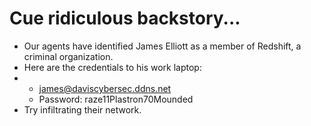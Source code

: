 # Cue ridiculous backstory...

* Our agents have identified James Elliott as a member of Redshift, a criminal organization.
* Here are the credentials to his work laptop:
* * james@daviscybersec.ddns.net
  * Password: raze11Plastron70Mounded
* Try infiltrating their network.

